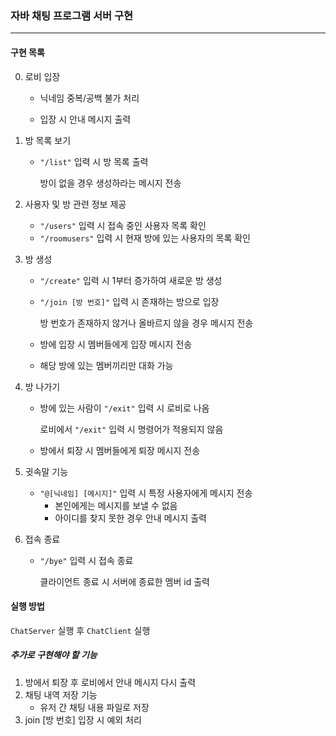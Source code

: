 ### 자바 채팅 프로그램 서버 구현

<hr>


#### 구현 목록

0. 로비 입장

   - 닉네임 중복/공백 불가 처리

   - 입장 시 안내 메시지 출력



1. 방 목록 보기

   - `"/list"` 입력 시 방 목록 출력

     방이 없을 경우 생성하라는 메시지 전송



2. 사용자 및 방 관련 정보 제공
   - `"/users"` 입력 시 접속 중인 사용자 목록 확인
   - `"/roomusers"` 입력 시 현재 방에 있는 사용자의 목록 확인



3. 방 생성

   - `"/create"` 입력 시 1부터 증가하여 새로운 방 생성


   - `"/join [방 번호]"` 입력 시 존재하는 방으로 입장

     방 번호가 존재하지 않거나 올바르지 않을 경우 메시지 전송


   - 방에 입장 시 멤버들에게 입장 메시지 전송


   - 해당 방에 있는 멤버끼리만 대화 가능



4. 방 나가기

   - 방에 있는 사람이 `"/exit"` 입력 시 로비로 나옴

     로비에서 `"/exit"` 입력 시 명령어가 적용되지 않음


   - 방에서 퇴장 시 멤버들에게 퇴장 메시지 전송



5. 귓속말 기능
   - `"@[닉네임] [메시지]"` 입력 시 특정 사용자에게 메시지 전송
     - 본인에게는 메시지를 보낼 수 없음
     - 아이디를 찾지 못한 경우 안내 메시지 출력



6. 접속 종료

   - `"/bye"` 입력 시 접속 종료

     클라이언트 종료 시 서버에 종료한 멤버 id 출력



#### 실행 방법

`ChatServer` 실행 후 `ChatClient` 실행





##### 추가로 구현해야 할 기능

1. 방에서 퇴장 후 로비에서 안내 메시지 다시 출력
3. 채팅 내역 저장 기능
   - 유저 간 채팅 내용 파일로 저장
3. join [방 번호] 입장 시 예외 처리

